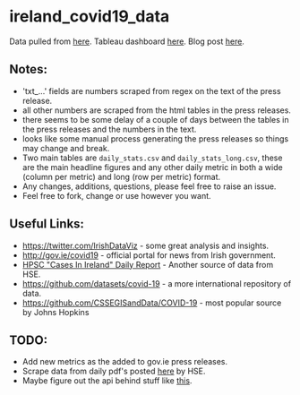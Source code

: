 # ireland_covid19_data

Data pulled from [here](https://www.gov.ie/en/news/7e0924-latest-updates-on-covid-19-coronavirus/).
Tableau dashboard [here](https://public.tableau.com/profile/andrew.maguire#!/vizhome/IrealndCovid19Data/Daily).
Blog post [here](https://andrewm4894.com/2020/03/23/ireland-covid19-data/).
 
## Notes: 
- 'txt_...' fields are numbers scraped from regex on the text of the press release. 
- all other numbers are scraped from the html tables in the press releases. 
- there seems to be some delay of a couple of days between the tables in the press releases and the numbers in the text.
- looks like some manual process generating the press releases so things may change and break.
- Two main tables are `daily_stats.csv` and `daily_stats_long.csv`, these are the main headline figures and any other daily metric in both a wide (column per metric) and long (row per metric) format. 
- Any changes, additions, questions, please feel free to raise an issue.
- Feel free to fork, change or use however you want.

## Useful Links:
- https://twitter.com/IrishDataViz - some great analysis and insights.
- http://gov.ie/covid19 - official portal for news from Irish government.
- [HPSC "Cases In Ireland" Daily Report](https://www.hpsc.ie/a-z/respiratory/coronavirus/novelcoronavirus/casesinireland/) - Another source of data from HSE.
- https://github.com/datasets/covid-19 - a more international repository of data.
- https://github.com/CSSEGISandData/COVID-19 - most popular source by Johns Hopkins     

## TODO:
- Add new metrics as the added to gov.ie press releases.
- Scrape data from daily pdf's posted [here](https://www.hpsc.ie/a-z/respiratory/coronavirus/novelcoronavirus/casesinireland/) by HSE.
- Maybe figure out the api behind stuff like [this](https://services1.arcgis.com/eNO7HHeQ3rUcBllm/arcgis/rest/services/AIRO_Covid19_CountyUpdate/FeatureServer/0/query?f=json&where=1%3D1&returnGeometry=false&spatialRel=esriSpatialRelIntersects&outFields=*&groupByFieldsForStatistics=Geog_Co&outStatistics=%5B%7B%22statisticType%22%3A%22sum%22%2C%22onStatisticField%22%3A%22CN_170320%22%2C%22outStatisticFieldName%22%3A%22value%22%7D%5D&cacheHint=true). 